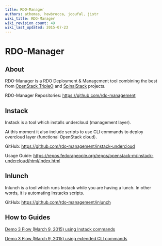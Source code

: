 ```yaml
---
title: RDO-Manager
authors: athomas, hewbrocca, jcoufal, jistr
wiki_title: RDO-Manager
wiki_revision_count: 49
wiki_last_updated: 2015-07-23
---
```


# RDO-Manager

## About

RDO-Manager is a RDO Deployment & Management tool combining the best from [OpenStack TripleO](https://wiki.openstack.org/wiki/TripleO) and [SpinalStack](http://spinal-stack.readthedocs.org/en/latest/) projects.

RDO-Manager Repositories: <https://github.com/rdo-management>

## Instack

Instack is a tool which installs undercloud (management layer).

At this moment it also include scripts to use CLI commands to deploy overcloud layer (functional OpenStack cloud).

GitHub: <https://github.com/rdo-management/instack-undercloud>

Usage Guide: <https://repos.fedorapeople.org/repos/openstack-m/instack-undercloud/html/index.html>

## Inlunch

Inlunch is a tool which runs Instack while you are having a lunch. In other words, it is automating Instacks scripts.

GitHub: <https://github.com/rdo-management/inlunch>

## How to Guides

[Demo 3 Flow (March 9, 2015) using Instack commands](http://etherpad.corp.redhat.com/sprint3-demo-flow-virt-setup-exp)

[Demo 3 Flow (March 9, 2015) using extended CLI commands](http://etherpad.corp.redhat.com/sprint3-demo-flow-virt-setup-extended-cli)
